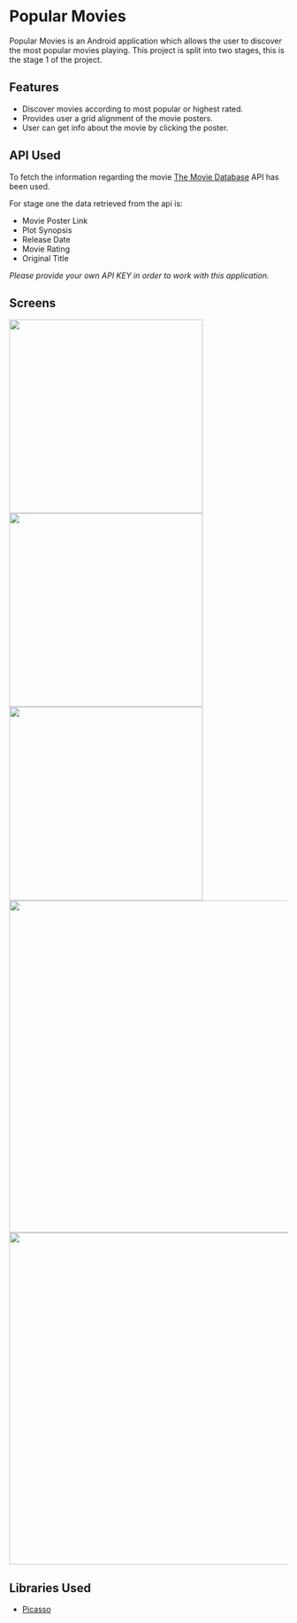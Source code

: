 # Popular Movies
Popular Movies is an Android application which allows the user to discover the most popular movies playing. 
This project is split into two stages, this is the stage 1 of the project.

## Features
* Discover movies according to most popular or highest rated.
* Provides user a grid alignment of the movie posters.
* User can get info about the movie by clicking the poster.


## API Used
To fetch the information regarding the movie [The Movie Database](https://www.themoviedb.org/documentation/api) API has been used.

For stage one the data retrieved from the api is:
* Movie Poster Link
* Plot Synopsis
* Release Date
* Movie Rating
* Original Title

*Please provide your own API KEY in order to work with this application.*

## Screens
<img src="../master/screenshots/Screenshot_1.png" width="350">
<img src="../master/screenshots/Screenshot_2.png" width="350">
<img src="../master/screenshots/Screenshot_3.png" width="350">
<img src="../master/screenshots/Screenshot_4.png" width="600">
<img src="../master/screenshots/Screenshot_5.png" width="600">


## Libraries Used
* [Picasso](http://square.github.io/picasso/)
